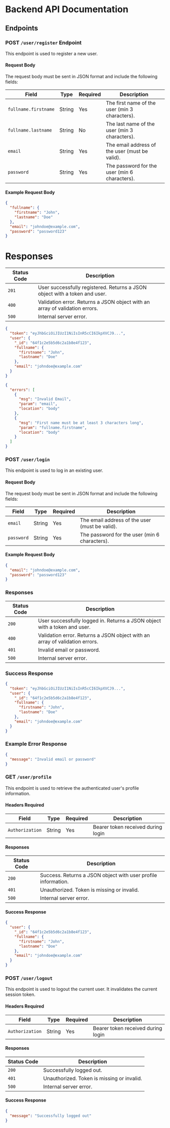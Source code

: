 # Backend API Documentation

## Endpoints

### POST `/user/register` Endpoint

This endpoint is used to register a new user.

#### Request Body

The request body must be sent in JSON format and include the following fields:

| Field               | Type   | Required | Description                                   |
|---------------------|--------|----------|-----------------------------------------------|
| `fullname.firstname`| String | Yes      | The first name of the user (min 3 characters).|
| `fullname.lastname` | String | No       | The last name of the user (min 3 characters). |
| `email`             | String | Yes      | The email address of the user (must be valid).|
| `password`          | String | Yes      | The password for the user (min 6 characters). |

#### Example Request Body

```json
{
  "fullname": {
    "firstname": "John",
    "lastname": "Doe"
  },
  "email": "johndoe@example.com",
  "password": "password123"
}
```
# Responses


| Status Code |	Description |
|-------------|-------------|
| `201` |	User successfully registered. Returns a JSON object with a token and user. |
| `400` |	Validation error. Returns a JSON object with an array of validation errors. |
| `500`	| Internal server error. |

```json
{
  "token": "eyJhbGciOiJIUzI1NiIsInR5cCI6IkpXVCJ9...",
  "user": {
    "_id": "64f1c2e5b5d6c2a1b8e4f123",
    "fullname": {
      "firstname": "John",
      "lastname": "Doe"
    },
    "email": "johndoe@example.com"
  }
}
```

```json
{
  "errors": [
    {
      "msg": "Invalid Email",
      "param": "email",
      "location": "body"
    },
    {
      "msg": "First name must be at least 3 characters long",
      "param": "fullname.firstname",
      "location": "body"
    }
  ]
}
```

### POST `/user/login` 

This endpoint is used to log in an existing user.

#### Request Body

The request body must be sent in JSON format and include the following fields:

| Field               | Type   | Required | Description                                   |
|---------------------|--------|----------|-----------------------------------------------|
| `email`             | String | Yes      | The email address of the user (must be valid).|
| `password`          | String | Yes      | The password for the user (min 6 characters). |

#### Example Request Body

```json
{
  "email": "johndoe@example.com",
  "password": "password123"
}
```

### Responses

| Status Code |	Description |
|-------------|-------------|
| `200` |	User successfully logged in. Returns a JSON object with a token and user. |
| `400` |	Validation error. Returns a JSON object with an array of validation errors. |
| `401`	| Invalid email or password. |
| `500`	| Internal server error. |

### Success Response

```json
{
  "token": "eyJhbGciOiJIUzI1NiIsInR5cCI6IkpXVCJ9...",
  "user": {
    "_id": "64f1c2e5b5d6c2a1b8e4f123",
    "fullname": {
      "firstname": "John",
      "lastname": "Doe"
    },
    "email": "johndoe@example.com"
  }
}
```
### Example Error Response

```json
{
  "message": "Invalid email or password"
}
```
### GET `/user/profile`

This endpoint is used to retrieve the authenticated user's profile information.

#### Headers Required

| Field           | Type   | Required | Description                              |
|-----------------|--------|----------|------------------------------------------|
| `Authorization` | String | Yes      | Bearer token received during login       |

#### Responses

| Status Code | Description                                                    |
|------------|----------------------------------------------------------------|
| `200`      | Success. Returns a JSON object with user profile information.   |
| `401`      | Unauthorized. Token is missing or invalid.                      |
| `500`      | Internal server error.                                         |

#### Success Response

```json
{
  "user": {
    "_id": "64f1c2e5b5d6c2a1b8e4f123",
    "fullname": {
      "firstname": "John",
      "lastname": "Doe"
    },
    "email": "johndoe@example.com"
  }
}
```

### POST `/user/logout`

This endpoint is used to logout the current user. It invalidates the current session token.

#### Headers Required

| Field           | Type   | Required | Description                              |
|-----------------|--------|----------|------------------------------------------|
| `Authorization` | String | Yes      | Bearer token received during login       |

#### Responses

| Status Code | Description                                                    |
|------------|----------------------------------------------------------------|
| `200`      | Successfully logged out.                                        |
| `401`      | Unauthorized. Token is missing or invalid.                      |
| `500`      | Internal server error.                                         |

#### Success Response

```json
{
  "message": "Successfully logged out"
}
```
